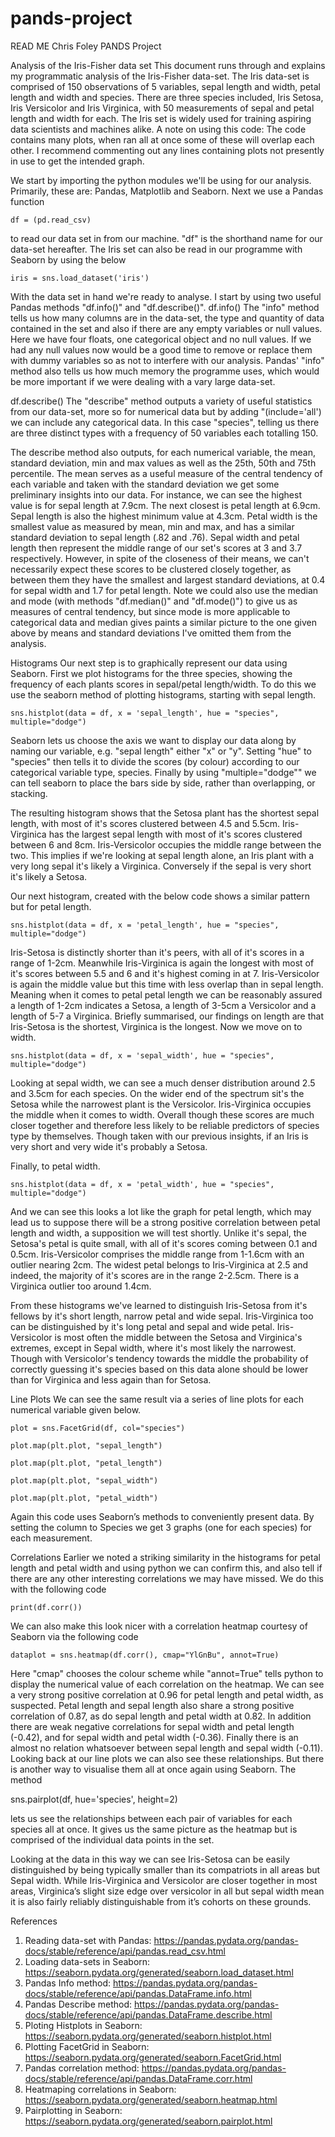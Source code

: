 # pands-project
READ ME
Chris Foley PANDS Project

Analysis of the Iris-Fisher data set
This document runs through and explains my programmatic analysis of the Iris-Fisher data-set. The Iris data-set is comprised of 150 observations of 5 variables, 
sepal length and width, petal length and width and species. There are three species included, Iris Setosa, Iris Versicolor and Iris Virginica, with 50 measurements 
of sepal and petal length and width for each. The Iris set is widely used for training aspiring data scientists and machines alike. 
A note on using this code: The code contains many plots, when ran all at once some of these will overlap each other. I recommend commenting out any lines containing plots not presently in use to get the intended graph.

We start by importing the python modules we'll be using for our analysis. Primarily, these are: Pandas, Matplotlib and Seaborn.
Next we use a Pandas function 
	
	df = (pd.read_csv)  
	
to read our data set in from our machine. "df" is the shorthand name for our data-set hereafter. 
The Iris set can also be read in our programme with Seaborn by using the below
	
	iris = sns.load_dataset('iris')

With the data set in hand we're ready to analyse. I start by using two useful Pandas methods "df.info()" and "df.describe()".
df.info()
The "info" method tells us how many columns are in the data-set, the type and quantity of data contained in the set and also if there 
are any empty variables or null values. Here we have four floats, one categorical object and no null values. If we had any null values now would be a good time to remove or
replace them with dummy variables so as not to interfere with our analysis. Pandas' "info" method also tells us how much memory the programme uses, which would be more
important if we were dealing with a vary large data-set.  

df.describe()
The "describe" method outputs a variety of useful statistics from our data-set, more so for numerical data but by adding 
"(include='all') we can include any categorical data. In this case "species", telling us there are three distinct types with a frequency 
of 50 variables each totalling 150. 

The describe method also outputs, for each numerical variable, the mean, standard deviation, min and max values as well as the 25th, 50th 
and 75th percentile. The mean serves as a useful measure of the central tendency of each variable and taken with the standard deviation 
we get some preliminary insights into our data. For instance, we can see the highest value is for sepal length at 7.9cm. 
The next closest is petal length at 6.9cm. Sepal length is also the highest minimum value at 4.3cm. 
Petal width is the smallest value as measured by mean, min and max, and has a similar standard deviation to sepal length (.82 and .76). 
Sepal width and petal length then represent the middle range of our set's scores at 3 and 3.7 respectively. However, 
in spite of the closeness of their means, we can't necessarily expect these scores to be clustered closely together, 
as between them they have the smallest and largest standard deviations, at 0.4 for sepal width and 1.7 for petal length.
Note we could also use the median and mode (with methods "df.median()" and "df.mode()") to give us  as measures of central tendency, but since mode is more applicable
to categorical data and median gives paints a similar picture to the one given above by means and standard deviations I've omitted them from the analysis.   

Histograms
Our next step is to graphically represent our data using Seaborn. First we plot histograms for the three species, showing the frequency of each plants scores 
in sepal/petal length/width. To do this we use the seaborn method of plotting histograms, starting with sepal length.

	sns.histplot(data = df, x = 'sepal_length', hue = "species", multiple="dodge")

Seaborn lets us choose the axis we want to display our data along by naming our variable, e.g. "sepal length" either "x" or "y". Setting "hue" to "species" then 
tells it to divide the scores (by colour) according to our categorical variable type, species. Finally by using "multiple="dodge"" we can tell seaborn to place the bars
side by side, rather than overlapping, or stacking. 

The resulting histogram shows that the Setosa plant has the shortest 
sepal length, with most of it's scores clustered between 4.5 and 5.5cm. Iris-Virginica has the largest sepal length with most of it's scores clustered between 6 and 8cm. 
Iris-Versicolor occupies the middle range between the two. This implies if we're looking at sepal length alone, an Iris plant with a very long sepal it's likely a Virginica. 
Conversely if the sepal is very short it's likely a Setosa. 

Our next histogram, created with the below code shows a similar pattern but for petal length.

	sns.histplot(data = df, x = 'petal_length', hue = "species", multiple="dodge")

Iris-Setosa is distinctly shorter than it's peers, with all of it's scores in a range of 1-2cm. Meanwhile Iris-Virginica is again the longest with most of it's scores between 
5.5 and 6 and it's highest coming in at 7. Iris-Versicolor is again the middle value but this time with less overlap than in sepal length. Meaning when it comes to petal 
petal length we can be reasonably assured a length of 1-2cm indicates a Setosa, a length of 3-5cm a Versicolor and a length of 5-7 a Virginica. Briefly summarised, 
our findings on length are that Iris-Setosa is the shortest, Virginica is the longest. Now we move on to width.

	sns.histplot(data = df, x = 'sepal_width', hue = "species", multiple="dodge")

Looking at sepal width, we can see a much denser distribution around 2.5 and 3.5cm for each species. On the wider end of the spectrum sit's the Setosa while the narrowest 
plant is the Versicolor. Iris-Virginica occupies the middle when it comes to width. Overall though these scores are much closer together and therefore less likely 
to be reliable predictors of species type by themselves. Though taken with our previous insights, if an Iris is very short and very wide it's probably a Setosa.

Finally, to petal width.

	sns.histplot(data = df, x = 'petal_width', hue = "species", multiple="dodge")

And we can see this looks a lot like the graph for petal length, which may lead us to suppose there will be a strong positive correlation between petal length and width, 
a supposition we will test shortly. Unlike it's sepal, the Setosa's petal is quite small, with all of it's scores coming between 0.1 and 0.5cm. Iris-Versicolor comprises
the middle range from 1-1.6cm with an outlier nearing 2cm. The widest petal belongs to Iris-Virginica at 2.5 and indeed, the majority of it's scores are in the range 2-2.5cm.
There is a Virginica outlier too around 1.4cm. 

From these histograms we've learned to distinguish Iris-Setosa from it's fellows by it's short length, narrow petal and wide sepal. Iris-Virginica too can be distinguished 
by it's long petal and sepal and wide petal. Iris-Versicolor is most often the middle between the Setosa and Virginica's extremes, except in Sepal width, where it's most
likely the narrowest. Though with Versicolor's tendency towards the middle the probability of correctly guessing it's species based on this data alone should be lower than for 
Virginica and less again than for Setosa. 

Line Plots
We can see the same result via a series of line plots for each numerical variable given below.

	plot = sns.FacetGrid(df, col="species")

	plot.map(plt.plot, "sepal_length")

	plot.map(plt.plot, "petal_length")

	plot.map(plt.plot, "sepal_width") 

	plot.map(plt.plot, "petal_width") 


Again this code uses Seaborn’s methods to conveniently present data. By setting the column to Species we get 3 graphs (one for each species) for each measurement. 


Correlations
Earlier we noted a striking similarity in the histograms for petal length and petal width and using python we can confirm this, and also tell if there are any other interesting correlations we may have missed. 
We do this with the following code

	print(df.corr())

We can also make this look nicer with a correlation heatmap courtesy of Seaborn via the following code

	dataplot = sns.heatmap(df.corr(), cmap="YlGnBu", annot=True)

Here "cmap" chooses the colour scheme while "annot=True" tells python to display the numerical value of each correlation on the heatmap. We can see a very strong positive correlation 
at 0.96 for petal length and petal width, as suspected. Petal length and sepal length also share a strong positive correlation of 0.87, as do sepal length and petal width at 0.82. In addition there are weak 
negative correlations for sepal width and petal length (-0.42), and for sepal width and petal width (-0.36). Finally there is an almost no relation whatsoever between sepal length and sepal width (-0.11). 
Looking back at our line plots we can also see these relationships. But there is another way to visualise them all at once again using Seaborn. The method

sns.pairplot(df, hue='species', height=2) 

lets us see the relationships between each pair of variables for each species all at once. It gives us the same picture as the heatmap but is comprised of the individual data points in the set. 

Looking at the data in this way we can see Iris-Setosa can be easily distinguished by being typically smaller than its compatriots in all areas but Sepal width. While Iris-Virginica and Versicolor are closer 
together in most areas, Virginica’s slight size edge over versicolor in all but sepal width mean it is also fairly reliably distinguishable from it’s cohorts on these grounds. 

References
1. Reading data-set with Pandas: https://pandas.pydata.org/pandas-docs/stable/reference/api/pandas.read_csv.html
2. Loading data-sets in Seaborn: https://seaborn.pydata.org/generated/seaborn.load_dataset.html
3. Pandas Info method: https://pandas.pydata.org/pandas-docs/stable/reference/api/pandas.DataFrame.info.html
4. Pandas Describe method: https://pandas.pydata.org/pandas-docs/stable/reference/api/pandas.DataFrame.describe.html
5. Ploting Histplots in Seaborn: https://seaborn.pydata.org/generated/seaborn.histplot.html
6. Plotting FacetGrid in Seaborn: https://seaborn.pydata.org/generated/seaborn.FacetGrid.html
7. Pandas correlation method: https://pandas.pydata.org/pandas-docs/stable/reference/api/pandas.DataFrame.corr.html
8. Heatmaping correlations in Seaborn: https://seaborn.pydata.org/generated/seaborn.heatmap.html
9. Pairplotting in Seaborn: https://seaborn.pydata.org/generated/seaborn.pairplot.html
